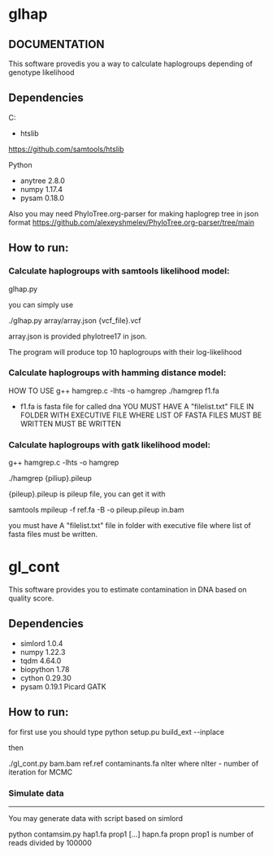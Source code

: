 # glhap
DOCUMENTATION
-------------

This software provedis you a way to calculate haplogroups depending of genotype likelihood

Dependencies
------------
C:

- htslib

https://github.com/samtools/htslib


Python

- anytree             2.8.0
- numpy               1.17.4
- pysam               0.18.0


Also you may need
PhyloTree.org-parser for making haplogrep tree in json format
https://github.com/alexeyshmelev/PhyloTree.org-parser/tree/main

How to run:
-----------
### Calculate haplogroups with samtools likelihood model:

glhap.py

you can simply use

./glhap.py array/array.json {vcf_file}.vcf

array.json is provided phylotree17 in json.

The program will produce top 10 haplogroups with their log-likelihood

### Calculate haplogroups with hamming distance model:

HOW TO USE 
g++ hamgrep.c -lhts -o hamgrep
./hamgrep f1.fa
- f1.fa is  fasta file for  called dna
YOU MUST HAVE A "filelist.txt" FILE IN FOLDER WITH EXECUTIVE FILE WHERE LIST OF FASTA FILES MUST BE WRITTEN MUST BE WRITTEN 

### Calculate haplogroups with gatk likelihood model:

g++ hamgrep.c -lhts -o hamgrep

./hamgrep {piliup}.pileup

{pileup}.pileup is pileup file, you can get it with

samtools mpileup -f ref.fa -B -o pileup.pileup  in.bam

you must have A "filelist.txt" file in folder with executive file where list of fasta files must be written.


# gl_cont

This software provides you to estimate contamination in DNA based on quality score.

Dependencies
------------
- simlord                   1.0.4 
- numpy                     1.22.3 
- tqdm                      4.64.0 
- biopython                 1.78
- cython                    0.29.30
- pysam                     0.19.1
Picard
GATK 


How to run:
-----------
for first use you should type
python setup.pu build_ext  --inplace

then

./gl_cont.py bam.bam ref.ref contaminants.fa nIter
where
nIter - number of iteration for MCMC


### Simulate data
------------------
You may generate data with script based on simlord

python contamsim.py hap1.fa prop1 [...] hapn.fa propn
prop1 is number of reads divided by 100000   

